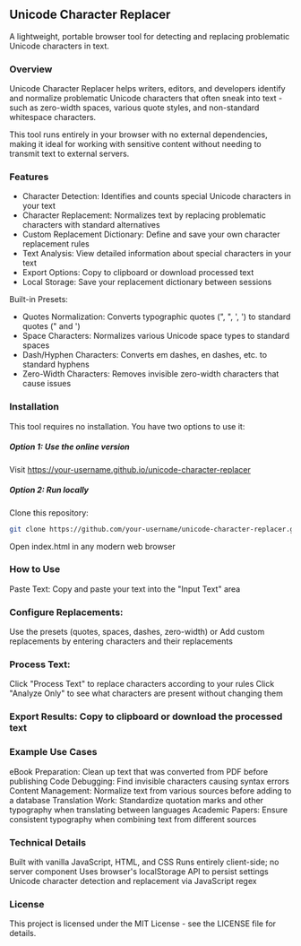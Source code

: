 ## Unicode Character Replacer
A lightweight, portable browser tool for detecting and replacing problematic Unicode characters in text.

### Overview
Unicode Character Replacer helps writers, editors, and developers identify and normalize problematic Unicode characters that often sneak into text - such as zero-width spaces, various quote styles, and non-standard whitespace characters.

This tool runs entirely in your browser with no external dependencies, making it ideal for working with sensitive content without needing to transmit text to external servers.

### Features
* Character Detection: Identifies and counts special Unicode characters in your text
* Character Replacement: Normalizes text by replacing problematic characters with standard alternatives
* Custom Replacement Dictionary: Define and save your own character replacement rules
* Text Analysis: View detailed information about special characters in your text
* Export Options: Copy to clipboard or download processed text
* Local Storage: Save your replacement dictionary between sessions

Built-in Presets:
* Quotes Normalization: Converts typographic quotes (", ", ', ') to standard quotes (" and ')
* Space Characters: Normalizes various Unicode space types to standard spaces
* Dash/Hyphen Characters: Converts em dashes, en dashes, etc. to standard hyphens
* Zero-Width Characters: Removes invisible zero-width characters that cause issues

### Installation
This tool requires no installation. You have two options to use it:

##### Option 1: Use the online version
Visit https://your-username.github.io/unicode-character-replacer

##### Option 2: Run locally
Clone this repository:
```bash
git clone https://github.com/your-username/unicode-character-replacer.git
```
Open index.html in any modern web browser

### How to Use
Paste Text: Copy and paste your text into the "Input Text" area

### Configure Replacements:
Use the presets (quotes, spaces, dashes, zero-width) or
Add custom replacements by entering characters and their replacements

### Process Text:
Click "Process Text" to replace characters according to your rules
Click "Analyze Only" to see what characters are present without changing them

### Export Results: Copy to clipboard or download the processed text


### Example Use Cases
eBook Preparation: Clean up text that was converted from PDF before publishing
Code Debugging: Find invisible characters causing syntax errors
Content Management: Normalize text from various sources before adding to a database
Translation Work: Standardize quotation marks and other typography when translating between languages
Academic Papers: Ensure consistent typography when combining text from different sources

### Technical Details
Built with vanilla JavaScript, HTML, and CSS
Runs entirely client-side; no server component
Uses browser's localStorage API to persist settings
Unicode character detection and replacement via JavaScript regex

### License
This project is licensed under the MIT License - see the LICENSE file for details.
